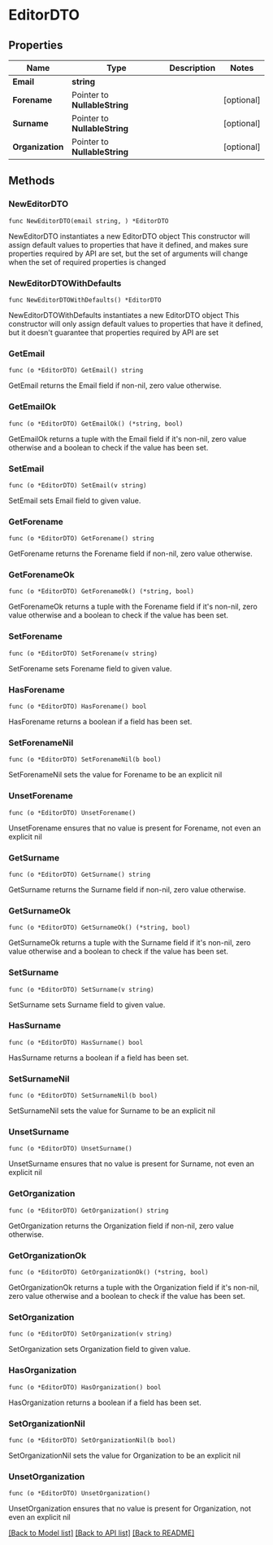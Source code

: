 # EditorDTO

## Properties

Name | Type | Description | Notes
------------ | ------------- | ------------- | -------------
**Email** | **string** |  | 
**Forename** | Pointer to **NullableString** |  | [optional] 
**Surname** | Pointer to **NullableString** |  | [optional] 
**Organization** | Pointer to **NullableString** |  | [optional] 

## Methods

### NewEditorDTO

`func NewEditorDTO(email string, ) *EditorDTO`

NewEditorDTO instantiates a new EditorDTO object
This constructor will assign default values to properties that have it defined,
and makes sure properties required by API are set, but the set of arguments
will change when the set of required properties is changed

### NewEditorDTOWithDefaults

`func NewEditorDTOWithDefaults() *EditorDTO`

NewEditorDTOWithDefaults instantiates a new EditorDTO object
This constructor will only assign default values to properties that have it defined,
but it doesn't guarantee that properties required by API are set

### GetEmail

`func (o *EditorDTO) GetEmail() string`

GetEmail returns the Email field if non-nil, zero value otherwise.

### GetEmailOk

`func (o *EditorDTO) GetEmailOk() (*string, bool)`

GetEmailOk returns a tuple with the Email field if it's non-nil, zero value otherwise
and a boolean to check if the value has been set.

### SetEmail

`func (o *EditorDTO) SetEmail(v string)`

SetEmail sets Email field to given value.


### GetForename

`func (o *EditorDTO) GetForename() string`

GetForename returns the Forename field if non-nil, zero value otherwise.

### GetForenameOk

`func (o *EditorDTO) GetForenameOk() (*string, bool)`

GetForenameOk returns a tuple with the Forename field if it's non-nil, zero value otherwise
and a boolean to check if the value has been set.

### SetForename

`func (o *EditorDTO) SetForename(v string)`

SetForename sets Forename field to given value.

### HasForename

`func (o *EditorDTO) HasForename() bool`

HasForename returns a boolean if a field has been set.

### SetForenameNil

`func (o *EditorDTO) SetForenameNil(b bool)`

 SetForenameNil sets the value for Forename to be an explicit nil

### UnsetForename
`func (o *EditorDTO) UnsetForename()`

UnsetForename ensures that no value is present for Forename, not even an explicit nil
### GetSurname

`func (o *EditorDTO) GetSurname() string`

GetSurname returns the Surname field if non-nil, zero value otherwise.

### GetSurnameOk

`func (o *EditorDTO) GetSurnameOk() (*string, bool)`

GetSurnameOk returns a tuple with the Surname field if it's non-nil, zero value otherwise
and a boolean to check if the value has been set.

### SetSurname

`func (o *EditorDTO) SetSurname(v string)`

SetSurname sets Surname field to given value.

### HasSurname

`func (o *EditorDTO) HasSurname() bool`

HasSurname returns a boolean if a field has been set.

### SetSurnameNil

`func (o *EditorDTO) SetSurnameNil(b bool)`

 SetSurnameNil sets the value for Surname to be an explicit nil

### UnsetSurname
`func (o *EditorDTO) UnsetSurname()`

UnsetSurname ensures that no value is present for Surname, not even an explicit nil
### GetOrganization

`func (o *EditorDTO) GetOrganization() string`

GetOrganization returns the Organization field if non-nil, zero value otherwise.

### GetOrganizationOk

`func (o *EditorDTO) GetOrganizationOk() (*string, bool)`

GetOrganizationOk returns a tuple with the Organization field if it's non-nil, zero value otherwise
and a boolean to check if the value has been set.

### SetOrganization

`func (o *EditorDTO) SetOrganization(v string)`

SetOrganization sets Organization field to given value.

### HasOrganization

`func (o *EditorDTO) HasOrganization() bool`

HasOrganization returns a boolean if a field has been set.

### SetOrganizationNil

`func (o *EditorDTO) SetOrganizationNil(b bool)`

 SetOrganizationNil sets the value for Organization to be an explicit nil

### UnsetOrganization
`func (o *EditorDTO) UnsetOrganization()`

UnsetOrganization ensures that no value is present for Organization, not even an explicit nil

[[Back to Model list]](../README.md#documentation-for-models) [[Back to API list]](../README.md#documentation-for-api-endpoints) [[Back to README]](../README.md)


